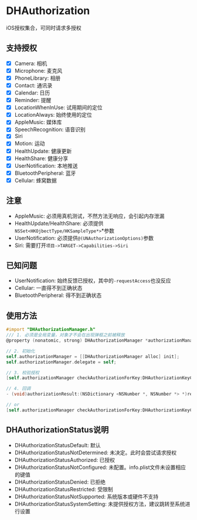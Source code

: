 # DHAuthorization

iOS授权集合，可同时请求多授权

## 支持授权

- [x] Camera: 相机
- [x] Microphone: 麦克风
- [x] PhoneLibrary: 相册
- [x] Contact: 通讯录
- [x] Calendar: 日历
- [x] Reminder: 提醒
- [x] LocationWhenInUse: 试用期间的定位
- [x] LocationAlways: 始终使用的定位
- [x] AppleMusic: 媒体库
- [x] SpeechRecognition: 语音识别
- [x] Siri
- [x] Motion: 运动
- [x] HealthUpdate: 健康更新
- [x] HealthShare: 健康分享
- [x] UserNotification: 本地推送
- [x] BluetoothPeripheral: 蓝牙
- [x] Cellular: 蜂窝数据

## 注意

- AppleMusic: 必须用真机测试，不然方法无响应，会引起内存泄漏
- HealthUpdate/HealthShare: 必须提供`NSSet<HKOjbectType/HKSampleType*>`*参数
- UserNotification: 必须提供`@(UNAuthorizationOptions)`参数
- Siri: 需要打开`项目->TARGET->Capabilities->Siri`

## 已知问题

- UserNotification: 始终反馈已授权，其中的`-requestAccess`也没反应
- Cellular: 一直得不到正确状态
- BluetoothPeripheral: 得不到正确状态

## 使用方法

```objective-c
#import "DHAuthorizationManager.h"
/// 1. 必须是全局变量，对象才不会在出现弹框之前被释放
@property (nonatomic, strong) DHAuthorizationManager *authorizationManager;

// 2. 初始化
self.authorizationManager = [[DHAuthorizationManager alloc] init];
self.authorizationManager.delegate = self;

// 3. 校验授权
[self.authorizationManager checkAuthorizationForKey:DHAuthorizationKeyCamera|DHAuthorizationMicrophone withParameters:nil];

// 4. 回调
- (void)authorizationResult:(NSDictionary <NSNumber *, NSNumber *> *)result {}

// or
[self.authorizationManager checkAuthorizationForKey:DHAuthorizationKeyCamera|DHAuthorizationMicrophone withParameters:nil completion:^(NSDictionary<NSNumber *,NSNumber *> * _Nonnull result) {}];
```

## DHAuthorizationStatus说明

- DHAuthorizationStatusDefault: 默认
- DHAuthorizationStatusNotDetermined: 未决定。此时会尝试请求授权
- DHAuthorizationStatusAuthorized: 已授权
- DHAuthorizationStatusNotConfigured: 未配置。info.plist文件未设置相应的键值
- DHAuthorizationStatusDenied: 已拒绝
- DHAuthorizationStatusRestricted: 受限制
- DHAuthorizationStatusNotSupported: 系统版本或硬件不支持
- DHAuthorizationStatusSystemSetting: 未提供授权方法，建议跳转至系统进行设置